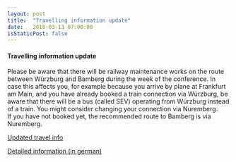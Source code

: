 ```yaml
---
layout: post
title:  "Travelling information update"
date:   2018-03-13 07:00:00
isStaticPost: false
---
```

#### Travelling information update

Please be aware that there will be railway maintenance works on the route between Würzburg and Bamberg during the week of the conference. In case this affects you, for example because you arrive by plane at Frankfurt am Main, and you have already booked a train connection via Würzburg, be aware that there will be a bus (called SEV) operating from Würzburg instead of a train. You might consider changing your connection via Nuremberg.<br>
If you have not booked yet, the recommended route to Bamberg is via Nuremberg.<br>
<p><a href="/logistics/" target="_blank">Updated travel info</a></p>
<p><a href="https://bauinfos.deutschebahn.com/bayern/Strecke/810-Wuerzburg-Bamberg/17" target="_blank">Detailed information (in german)</a></p>
